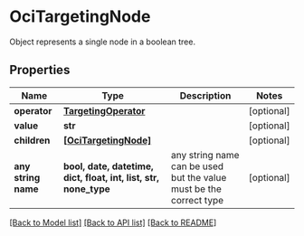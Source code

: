 # OciTargetingNode

Object represents a single node in a boolean tree.

## Properties
Name | Type | Description | Notes
------------ | ------------- | ------------- | -------------
**operator** | [**TargetingOperator**](TargetingOperator.md) |  | [optional] 
**value** | **str** |  | [optional] 
**children** | [**[OciTargetingNode]**](OciTargetingNode.md) |  | [optional] 
**any string name** | **bool, date, datetime, dict, float, int, list, str, none_type** | any string name can be used but the value must be the correct type | [optional]

[[Back to Model list]](../README.md#documentation-for-models) [[Back to API list]](../README.md#documentation-for-api-endpoints) [[Back to README]](../README.md)


